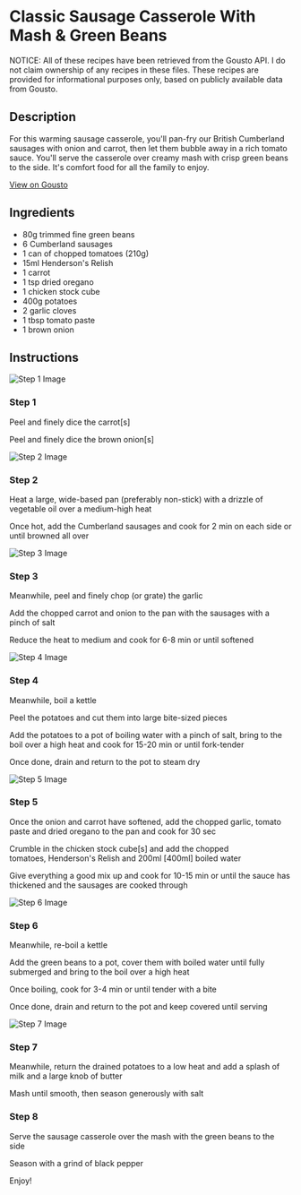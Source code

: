 # Classic Sausage Casserole With Mash & Green Beans

NOTICE: All of these recipes have been retrieved from the Gousto API. I do not claim ownership of any recipes in these files. These recipes are provided for informational purposes only, based on publicly available data from Gousto.

## Description

For this warming sausage casserole, you'll pan-fry our British Cumberland sausages with onion and carrot, then let them bubble away in a rich tomato sauce. You'll serve the casserole over creamy mash with crisp green beans to the side. It's comfort food for all the family to enjoy. 

[View on Gousto](https://www.gousto.co.uk/recipes/cookbook/classic-sausage-casserole-with-mash-green-beans)

## Ingredients

- 80g trimmed fine green beans
- 6 Cumberland sausages
- 1 can of chopped tomatoes (210g)
- 15ml Henderson's Relish
- 1 carrot
- 1 tsp dried oregano
- 1 chicken stock cube
- 400g potatoes
- 2 garlic cloves
- 1 tbsp tomato paste
- 1 brown onion

## Instructions

![Step 1 Image](https://production-media.gousto.co.uk/cms/recipe-step-image/1847.-step-1-x200.jpg)

### Step 1

Peel and finely dice the carrot<span class="text-danger">[s]</span>


Peel and finely dice the brown onion<span class="text-danger">[s]</span>

![Step 2 Image](https://production-media.gousto.co.uk/cms/recipe-step-image/1847.-step-2-x200.jpg)

### Step 2

Heat a large, wide-based pan (preferably non-stick) with a drizzle of vegetable oil over a medium-high heat


Once hot, add the Cumberland sausages and cook for 2 min on each side or until browned all over

![Step 3 Image](https://production-media.gousto.co.uk/cms/recipe-step-image/1847.-step-3-x200.jpg)

### Step 3

Meanwhile, peel and finely chop (or grate) the garlic


Add the chopped carrot and onion to the pan with the sausages with a pinch of salt


Reduce the heat to medium and cook for 6-8 min or until softened

![Step 4 Image](https://production-media.gousto.co.uk/cms/recipe-step-image/1847.-step-4-x200.jpg)

### Step 4

Meanwhile, boil a kettle


Peel the potatoes and cut them into large bite-sized pieces


Add the potatoes to a pot of boiling water with a pinch of salt, bring to the boil over a high heat and cook for 15-20 min or until fork-tender


Once done, drain and return to the pot to steam dry

![Step 5 Image](https://production-media.gousto.co.uk/cms/recipe-step-image/1847.-step-5-x200.jpg)

### Step 5

Once the onion and carrot have softened, add the chopped garlic, tomato paste and dried oregano to the pan and cook for 30 sec


Crumble in the chicken stock cube<span class="text-danger">[s]</span> and<span class="text-danger"> </span>add the chopped tomatoes, Henderson's Relish and 200ml <span class="text-danger">[400ml]</span> boiled water


Give everything a good mix up and cook for 10-15 min or until the sauce has thickened and the sausages are cooked through

![Step 6 Image](https://production-media.gousto.co.uk/cms/recipe-step-image/1847.-step-6-x200.jpg)

### Step 6

Meanwhile, re-boil a kettle


Add the green beans to a pot, cover them with boiled water until fully submerged and bring to the boil over a high heat


Once boiling, cook for 3-4 min or until tender with a bite


Once done, drain and return to the pot and keep covered until serving

![Step 7 Image](https://production-media.gousto.co.uk/cms/recipe-step-image/1847.-step-7-x200.jpg)

### Step 7

Meanwhile, return the drained potatoes to a low heat and add a splash of milk and a large knob of butter


Mash until smooth, then season generously with salt

### Step 8

Serve the sausage casserole over the mash with the green beans to the side


Season with a grind of black pepper


Enjoy!

